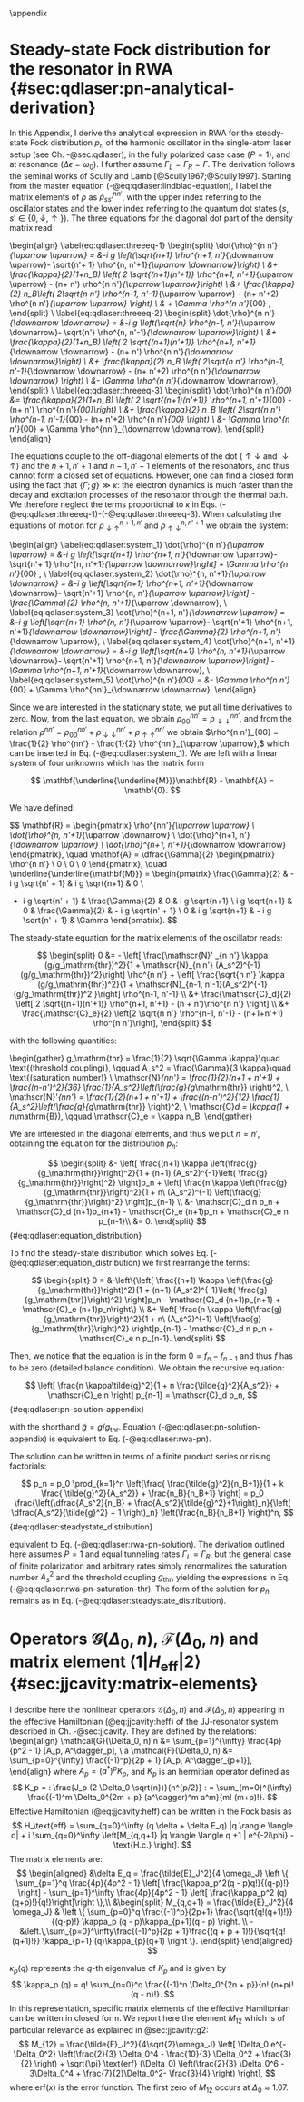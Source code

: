 \appendix

# Steady-state Fock distribution for the resonator in RWA {#sec:qdlaser:pn-analytical-derivation}

In this Appendix, I derive the analytical expression in RWA for the steady-state 
Fock distribution $p_n$ of the harmonic oscillator in the single-atom laser setup (see Ch. -@sec:qdlaser), in the fully polarized case case ($P=1$), and at resonance ($\Delta\epsilon = \omega_0$). I further assume $\Gamma_L = \Gamma_R = \Gamma$. The derivation follows the seminal works of Scully and Lamb [@Scully1967;@Scully1997]. Starting from the master equation (-@eq:qdlaser:lindblad-equation), I label the matrix elements of $\rho$ as  $\rho^{nn'}_{ss'}$, with the upper index referring to the oscillator states
and the lower index referring to the quantum dot states
($s, s' \in \{0, \downarrow, \uparrow\}$).
The three equations for the diagonal dot part of the density matrix read

\begin{align}
    \label{eq:qdlaser:threeeq-1}
    \begin{split}
    \dot{\rho}^{n n'}_{\uparrow \uparrow} = &-i g \left(\sqrt{n+1} \rho^{n+1, n'}_{\downarrow \uparrow}- \sqrt{n'+ 1} \rho^{n, n'+1}_{\uparrow \downarrow}\right) \\
    &+ \frac{\kappa}{2}(1+n_B) \left( 2 \sqrt{(n+1)(n'+1)} \rho^{n+1, n'+1}_{\uparrow \uparrow} - (n+ n') \rho^{n n'}_{\uparrow \uparrow}\right) \\
    &+ \frac{\kappa}{2} n_B\left( 2\sqrt{n n'} \rho^{n-1, n'-1}_{\uparrow \uparrow} - (n+ n'+2) \rho^{n n'}_{\uparrow \uparrow} \right) \\
    & + \Gamma \rho^{n n'}_{00} ,
    \end{split} \\
    \label{eq:qdlaser:threeeq-2}
    \begin{split}
    \dot{\rho}^{n n'}_{\downarrow \downarrow} = &-i g \left(\sqrt{n} \rho^{n-1, n'}_{\uparrow \downarrow}- \sqrt{n'} \rho^{n, n'-1}_{\downarrow \uparrow}\right) \\
    &+ \frac{\kappa}{2}(1+n_B) \left( 2 \sqrt{(n+1)(n'+1)} \rho^{n+1, n'+1}_{\downarrow \downarrow} - (n+ n') \rho^{n n'}_{\downarrow \downarrow}\right) \\
    &+ \frac{\kappa}{2} n_B \left( 2\sqrt{n n'} \rho^{n-1, n'-1}_{\downarrow \downarrow} - (n+ n'+2) \rho^{n n'}_{\downarrow \downarrow} \right) \\
    &- \Gamma \rho^{n n'}_{\downarrow \downarrow}, 
    \end{split} \\
    \label{eq:qdlaser:threeeq-3}
    \begin{split}
    \dot{\rho}^{n n'}_{00} &= \frac{\kappa}{2}(1+n_B) \left( 2 \sqrt{(n+1)(n'+1)} \rho^{n+1, n'+1}_{00} - (n+ n') \rho^{n n'}_{00}\right) \\
    &+ \frac{\kappa}{2} n_B \left( 2\sqrt{n n'} \rho^{n-1, n'-1}_{00} - (n+ n'+2) \rho^{n n'}_{00} \right) \\
    &- \Gamma \rho^{n n'}_{00} + \Gamma \rho^{nn'}_{\downarrow \downarrow}.
    \end{split}
\end{align}

The equations couple to the off-diagonal elements of the dot ($\uparrow \downarrow$ and $\downarrow \uparrow$) and the $n+1, n'+1$ and $n-1, n'-1$ elements of the resonators, and thus cannot form a closed set of equations. 
However, one can find a closed form using the fact that $\{\Gamma; g\} \gg \kappa$: the electron dynamics is much faster than the decay and excitation processes of the resonator through the thermal bath. We therefore neglect the terms proportional to $\kappa$ in Eqs. (-@eq:qdlaser:threeeq-1)-(-@eq:qdlaser:threeeq-3). When calculating the equations of motion for 
$\rho^{n+1,n'}_{\downarrow \uparrow}$ and $\rho^{n,n'+1}_{\uparrow \downarrow}$ we obtain the system:

\begin{align}
 \label{eq:qdlaser:system_1}
 \dot{\rho}^{n n'}_{\uparrow \uparrow} = &-i g \left[\sqrt{n+1} \rho^{n+1, n'}_{\downarrow \uparrow}- \sqrt{n'+ 1} \rho^{n, n'+1}_{\uparrow \downarrow}\right] + \Gamma \rho^{n n'}_{00} , \\
  \label{eq:qdlaser:system_2}
   \dot{\rho}^{n, n'+1}_{\uparrow \downarrow} = &-i g \left[\sqrt{n+1} \rho^{n+1, n'+1}_{\downarrow \downarrow}- \sqrt{n'+1} \rho^{n, n'}_{\uparrow \uparrow}\right] - \frac{\Gamma}{2} \rho^{n, n'+1}_{\uparrow \downarrow}, \\
    \label{eq:qdlaser:system_3}
   \dot{\rho}^{n+1, n'}_{\downarrow \uparrow} = &-i g \left[\sqrt{n+1} \rho^{n, n'}_{\uparrow \uparrow}- \sqrt{n'+1} \rho^{n+1, n'+1}_{\downarrow \downarrow}\right] - \frac{\Gamma}{2} \rho^{n+1, n'}_{\downarrow \uparrow}, \\
 \label{eq:qdlaser:system_4}
 \dot{\rho}^{n+1, n'+1}_{\downarrow \downarrow} = &-i g \left[\sqrt{n+1} \rho^{n, n'+1}_{\uparrow \downarrow}- \sqrt{n'+1} \rho^{n+1, n'}_{\downarrow \uparrow}\right] - \Gamma \rho^{n+1, n'+1}_{\downarrow \downarrow}, \\
  \label{eq:qdlaser:system_5} 
 \dot{\rho}^{n n'}_{00} = &- \Gamma \rho^{n n'}_{00} + \Gamma \rho^{nn'}_{\downarrow \downarrow}.
\end{align}

Since we are interested in the stationary state, we put all time derivatives to zero. Now, from the last equation, we obtain  $\rho^{n n'}_{00} = \rho^{nn'}_{\downarrow \downarrow}$, and from the relation 
$\rho^{nn'} = \rho^{n n'}_{00} + \rho^{nn'}_{\downarrow \downarrow} + \rho^{nn'}_{\uparrow \uparrow}$ we obtain $\rho^{n n'}_{00} = \frac{1}{2} \rho^{nn'}  - \frac{1}{2} \rho^{nn'}_{\uparrow \uparrow},$ which can be inserted in Eq. (-@eq:qdlaser:system_1). We are left with a linear system of four unknowns 
which has the matrix form

$$
\mathbf{\underline{\underline{M}}}\mathbf{R} - \mathbf{A} = \mathbf{0}.
$$

We have defined:

$$
\mathbf{R} = \begin{pmatrix} \rho^{nn'}_{\uparrow \uparrow} \\  \dot{\rho}^{n, n'+1}_{\uparrow \downarrow} \\ \dot{\rho}^{n+1, n'}_{\downarrow \uparrow} \\ \dot{\rho}^{n+1, n'+1}_{\downarrow \downarrow} \end{pmatrix}, \quad \mathbf{A} = \dfrac{\Gamma}{2} \begin{pmatrix} \rho^{n n'} \\ 0 \\ 0 \\ 0 \end{pmatrix}, \quad
 \underline{\underline{\mathbf{M}}} = \begin{pmatrix}
\frac{\Gamma}{2} & - i g \sqrt{n' + 1} & i g \sqrt{n+1} & 0 \\
- i g \sqrt{n' + 1} & \frac{\Gamma}{2} & 0 & i g \sqrt{n+1} \\
i g \sqrt{n+1} & 0 & \frac{\Gamma}{2} & - i g \sqrt{n' + 1}  \\
0 & i g \sqrt{n+1} & - i g \sqrt{n' + 1}  & \Gamma 
\end{pmatrix}.
$$

The steady-state equation for the matrix elements of the oscillator reads:

$$
\begin{split}
0 &= - \left[ \frac{\mathscr{N}' _{n n'} \kappa (g/g_\mathrm{thr})^2}{1 + \mathscr{N}_{n n'} (A_s^2)^{-1} (g/g_\mathrm{thr})^2}\right] \rho^{n n'} + \left[ \frac{\sqrt{n n'} \kappa (g/g_\mathrm{thr})^2}{1 + \mathscr{N}_{n-1, n'-1}(A_s^2)^{-1} (g/g_\mathrm{thr})^2 }\right] \rho^{n-1, n'-1} \\
&+ \frac{\mathscr{C}_d}{2} \left[ 2 \sqrt{(n+1)(n'+1)} \rho^{n+1, n'+1} - (n + n')\rho^{n n'} \right] \\
&+ \frac{\mathscr{C}_e}{2} \left[2 \sqrt{n n'} \rho^{n-1, n'-1} - (n+1+n'+1) \rho^{n n'}\right],
\end{split}
$$

with the following quantities:

\begin{gather}
g_\mathrm{thr} = \frac{1}{2} \sqrt{\Gamma \kappa}\quad \text{(threshold coupling)}, \qquad A_s^2 = \frac{\Gamma}{3 \kappa}\quad \text{(saturation number)} \\
\mathscr{N}_{nn'} = \frac{1}{2}(n+1 + n'+1) + \frac{(n-n')^2}{36} \frac{1}{A_s^2}\left(\frac{g}{g_\mathrm{thr}} \right)^2, \\
\mathscr{N}'_{nn'} = \frac{1}{2}(n+1 + n'+1) + \frac{(n-n')^2}{12} \frac{1}{A_s^2}\left(\frac{g}{g_\mathrm{thr}} \right)^2, \\
\mathscr{C}_d = \kappa(1 + n_\mathrm{B}), \qquad \mathscr{C}_e = \kappa n_B.
\end{gather}

We are interested in the diagonal elements, and thus we put $n = n'$, obtaining the equation for the distribution $p_n$:

$$
\begin{split}
&- \left[ \frac{(n+1) \kappa \left(\frac{g}{g_\mathrm{thr}}\right)^2}{1 + (n+1) (A_s^2)^{-1}\left( \frac{g}{g_\mathrm{thr}}\right)^2} \right]p_n + \left[ \frac{n \kappa \left(\frac{g}{g_\mathrm{thr}}\right)^2}{1 + n\ (A_s^2)^{-1} \left(\frac{g}{g_\mathrm{thr}}\right)^2} \right]p_{n-1} \\
&-  \mathscr{C}_d n p_n +  \mathscr{C}_d (n+1)p_{n+1} - \mathscr{C}_e (n+1)p_n +  \mathscr{C}_e n p_{n-1}\\
&= 0.
\end{split}
$$
{#eq:qdlaser:equation_distribution}

To find the steady-state distribution which solves Eq. (-@eq:qdlaser:equation_distribution) we first rearrange the terms:

$$
\begin{split}
0 = &-\left\{\left[ \frac{(n+1) \kappa \left(\frac{g}{g_\mathrm{thr}}\right)^2}{1 + (n+1) (A_s^2)^{-1}\left( \frac{g}{g_\mathrm{thr}}\right)^2} \right]p_n -  \mathscr{C}_d (n+1)p_{n+1} + \mathscr{C}_e (n+1)p_n\right\} \\
&+  \left[ \frac{n \kappa \left(\frac{g}{g_\mathrm{thr}}\right)^2}{1 + n\ (A_s^2)^{-1} \left(\frac{g}{g_\mathrm{thr}}\right)^2} \right]p_{n-1} -  \mathscr{C}_d n p_n +  \mathscr{C}_e n p_{n-1}.
\end{split}
$$

Then, we notice that the equation is in the form  $0 = f_n - f_{n-1}$ and thus $f$ has to be zero (detailed balance condition).
We obtain the recursive equation:

$$
\left[ \frac{n \kappa\tilde{g}^2}{1 + n \frac{\tilde{g}^2}{A_s^2}} + \mathscr{C}_e n \right] p_{n-1} = \mathscr{C}_d p_n,
$$
{#eq:qdlaser:pn-solution-appendix}

with the shorthand $\tilde{g} = g/g_\mathrm{thr}$. Equation (-@eq:qdlaser:pn-solution-appendix) is equivalent to Eq. (-@eq:qdlaser:rwa-pn).

The solution can be written in terms of a finite product series 
or rising factorials:

$$
p_n = p_0 \prod_{k=1}^n \left[\frac{ \frac{\tilde{g}^2}{n_B+1}}{1 + k \frac{ \tilde{g}^2}{A_s^2}} + \frac{n_B}{n_B+1} \right] 
= p_0 \frac{\left(\dfrac{A_s^2}{n_B} + \frac{A_s^2}{\tilde{g}^2}+1\right)_n}{\left( \dfrac{A_s^2}{\tilde{g}^2} + 1 \right)_n} \left(\frac{n_B}{n_B+1} \right)^n,
$$
{#eq:qdlaser:steadystate_distribution}

equivalent to Eq. (-@eq:qdlaser:rwa-pn-solution).
The derivation outlined here assumes $P=1$ and equal tunneling rates $\Gamma_L = \Gamma_R$, but the general case of finite polarization and arbitrary rates simply renormalizes the saturation number $A_s^2$ and the threshold coupling $g_\mathrm{thr}$, yielding the expressions in Eq. (-@eq:qdlaser:rwa-pn-saturation-thr). The form of the solution for $p_n$ remains as in Eq. (-@eq:qdlaser:steadystate_distribution). 


# Operators $\mathcal{G}(\Delta_0, n)$, $\mathcal{F}(\Delta_0, n)$ and matrix element $\langle 1 | H_\text{eff} | 2 \rangle$ {#sec:jjcavity:matrix-elements}

I describe here the nonlinear operators $\mathcal{G}(\Delta_0, n)$ and
$\mathcal{F}(\Delta_0, n)$ appearing in the effective Hamiltonian (@eq:jjcavity:heff) of the
JJ-resonator system described in Ch. -@sec:jjcavity. They are defined by
the relations:
\begin{align}
\mathcal{G}(\Delta_0, n) n &= \sum_{p=1}^{\infty} \frac{4p}{p^2 - 1} [A_p,
A^\dagger_p], \\
a \mathcal{F}(\Delta_0, n) &= \sum_{p=0}^{\infty} \frac{(-1)^p}{2p + 1} [A_p,
A^\dagger_{p+1}],
\end{align}
where $A_p = (a^\dagger)^p K_p$, and $K_p$ is an hermitian operator defined as
$$
K_p = : \frac{J_p (2 \Delta_0 \sqrt{n})}{n^{p/2}} : = \sum_{m=0}^{\infty}
\frac{(-1)^m \Delta_0^{2m + p} (a^\dagger)^m a^m}{m! (m+p)!}.
$$
Effective Hamiltonian (@eq:jjcavity:heff) can be written in the Fock basis as
$$
H_\text{eff} = \sum_{q=0}^\infty (q \delta + \delta E_q) |q \rangle \langle q| +
i \sum_{q=0}^\infty \left[M_{q,q+1} |q \rangle \langle q +1 | e^{-2i\phi} - \text{H.c.} \right].
$$
The matrix elements are:
$$
\begin{aligned}
&\delta E_q = \frac{\tilde{E}_J^2}{4 \omega_J} \left \{ \sum_{p=1}^q
\frac{4p}{4p^2 - 1} \left[ \frac{\kappa_p^2(q - p)q!}{(q-p)!} \right] -
\sum_{p=1}^\infty \frac{4p}{4p^2 - 1} \left[ \frac{\kappa_p^2 (q) (q+p)!}{q!}\right]\right \},\\
&\begin{split}
    M_{q,q+1} = \frac{\tilde{E}_J^2}{4 \omega_J} & \left \{ \sum_{p=0}^q \frac{(-1)^p}{2p+1}
   \frac{\sqrt{q!(q+1)!}}{(q-p)!} \kappa_p (q - p)\kappa_{p+1}(q - p) \right. \\
              -&\left.\,\sum_{p=0}^\infty\frac{(-1)^p}{2p + 1}\frac{(q + p + 1)!}{\sqrt{q!(q+1)!}} \kappa_{p+1} (q)\kappa_{p}(q+1) \right \}.
\end{split}
\end{aligned}
$$

$\kappa_p (q)$ represents the $q$-th eigenvalue of $K_p$ and is given by
$$
\kappa_p (q) = q! \sum_{n=0}^q \frac{(-1)^n \Delta_0^{2n + p}}{n! (n+p)! (q - n)!}.
$$
In this representation, specific matrix elements of the effective Hamiltonian
can be written in closed form. We report here the element $M_{12}$ which is of
particular relevance as explained in @sec:jjcavity:g2:
$$
M_{12} = \frac{\tilde{E}_J^2}{4\sqrt{2}\omega_J} \left[ \Delta_0 e^{-\Delta_0^2}
\left(\frac{2}{3} \Delta_0^4 - \frac{10}{3} \Delta_0^2 + \frac{3}{2} \right) +
\sqrt{\pi} \text{erf} (\Delta_0) \left(\frac{2}{3} \Delta_0^6 - 3\Delta_0^4 + \frac{7}{2}\Delta_0^2-
\frac{3}{4} \right) \right],
$$
where $\text{erf}(x)$ is the error function. The first zero of $M_{12}$ occurs
at $\Delta_0 \approx 1.07$.